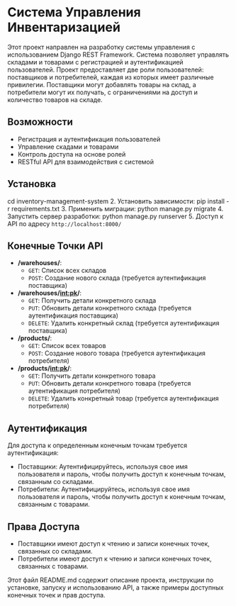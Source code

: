# Система Управления Инвентаризацией
Этот проект направлен на разработку системы управления с использованием Django REST Framework. Система позволяет управлять складами и товарами с регистрацией и аутентификацией пользователей. Проект предоставляет две роли пользователей: поставщиков и потребителей, каждая из которых имеет различные привилегии. Поставщики могут добавлять товары на склад, а потребители могут их получать, с ограничениями на доступ и количество товаров на складе.
## Возможности
- Регистрация и аутентификация пользователей
- Управление скадами и товарами
- Контроль доступа на основе ролей
- RESTful API для взаимодействия с системой
## Установка
cd inventory-management-system
2. Установить зависимости:
pip install -r requirements.txt
3. Применить миграции:
python manage.py migrate
4. Запустить сервер разработки:
python manage.py runserver
5. Доступ к API по адресу `http://localhost:8000/`
## Конечные Точки API
- **/warehouses/**:
  - `GET`: Список всех складов
  - `POST`: Создание нового склада (требуется аутентификация поставщика)
- **/warehouses/<int:pk>/**:
  - `GET`: Получить детали конкретного склада
  - `PUT`: Обновить детали конкретного склада (требуется аутентификация поставщика)
  - `DELETE`: Удалить конкретный склад (требуется аутентификация поставщика)
- **/products/**:
  - `GET`: Список всех товаров
  - `POST`: Создание нового товара (требуется аутентификация потребителя)
- **/products/<int:pk>/**:
  - `GET`: Получить детали конкретного товара
  - `PUT`: Обновить детали конкретного товара (требуется аутентификация потребителя)
  - `DELETE`: Удалить конкретный товар (требуется аутентификация потребителя)
## Аутентификация

Для доступа к определенным конечным точкам требуется аутентификация:

- Поставщики: Аутентифицируйтесь, используя свое имя пользователя и пароль, чтобы получить доступ к конечным точкам, связанным со складами.
- Потребители: Аутентифицируйтесь, используя свое имя пользователя и пароль, чтобы получить доступ к конечным точкам, связанным с товарами.

## Права Доступа

- Поставщики имеют доступ к чтению и записи конечных точек, связанных со складами.
- Потребители имеют доступ к чтению и записи конечных точек, связанных с товарами.

Этот файл README.md содержит описание проекта, инструкции по установке, запуску и использованию API, а также примеры доступных конечных точек и прав доступа.
